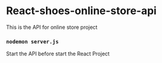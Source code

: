 # React-shoes-online-store-api
This is the API for online store project

### `nodemon server.js`

Start the API before start the React Project


